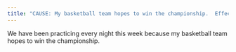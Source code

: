 ```yaml
---
title: "CAUSE: My basketball team hopes to win the championship.  Effect: We have been practicing every night this week."
---
```

We have been practicing every night this week because my basketball team hopes to win the championship.

